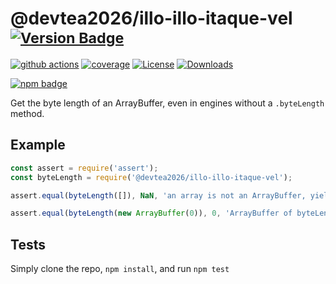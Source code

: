 # @devtea2026/illo-illo-itaque-vel <sup>[![Version Badge][npm-version-svg]][package-url]</sup>

[![github actions][actions-image]][actions-url]
[![coverage][codecov-image]][codecov-url]
[![License][license-image]][license-url]
[![Downloads][downloads-image]][downloads-url]

[![npm badge][npm-badge-png]][package-url]

Get the byte length of an ArrayBuffer, even in engines without a `.byteLength` method.

## Example

```js
const assert = require('assert');
const byteLength = require('@devtea2026/illo-illo-itaque-vel');

assert.equal(byteLength([]), NaN, 'an array is not an ArrayBuffer, yields NaN');

assert.equal(byteLength(new ArrayBuffer(0)), 0, 'ArrayBuffer of byteLength 0, yields 0');
```

## Tests
Simply clone the repo, `npm install`, and run `npm test`

[package-url]: https://npmjs.org/package/@devtea2026/illo-illo-itaque-vel
[npm-version-svg]: https://versionbadg.es/inspect-js/@devtea2026/illo-illo-itaque-vel.svg
[deps-svg]: https://david-dm.org/inspect-js/@devtea2026/illo-illo-itaque-vel.svg
[deps-url]: https://david-dm.org/inspect-js/@devtea2026/illo-illo-itaque-vel
[dev-deps-svg]: https://david-dm.org/inspect-js/@devtea2026/illo-illo-itaque-vel/dev-status.svg
[dev-deps-url]: https://david-dm.org/inspect-js/@devtea2026/illo-illo-itaque-vel#info=devDependencies
[npm-badge-png]: https://nodei.co/npm/@devtea2026/illo-illo-itaque-vel.png?downloads=true&stars=true
[license-image]: https://img.shields.io/npm/l/@devtea2026/illo-illo-itaque-vel.svg
[license-url]: LICENSE
[downloads-image]: https://img.shields.io/npm/dm/@devtea2026/illo-illo-itaque-vel.svg
[downloads-url]: https://npm-stat.com/charts.html?package=@devtea2026/illo-illo-itaque-vel
[codecov-image]: https://codecov.io/gh/inspect-js/@devtea2026/illo-illo-itaque-vel/branch/main/graphs/badge.svg
[codecov-url]: https://app.codecov.io/gh/inspect-js/@devtea2026/illo-illo-itaque-vel/
[actions-image]: https://img.shields.io/endpoint?url=https://github-actions-badge-u3jn4tfpocch.runkit.sh/inspect-js/@devtea2026/illo-illo-itaque-vel
[actions-url]: https://github.com/devtea2026/illo-illo-itaque-vel/actions
